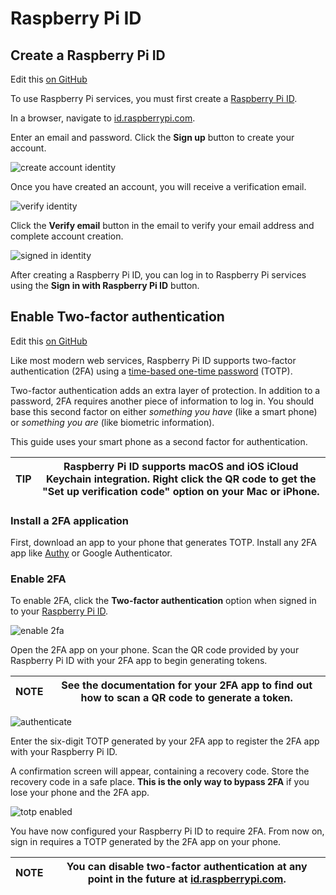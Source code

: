 # Raspberry Pi ID

## Create a Raspberry Pi ID

Edit this [on GitHub](https://github.com/raspberrypi/documentation/blob/develop/documentation/asciidoc/services/id/signing_up.adoc)

To use Raspberry Pi services, you must first create a [Raspberry Pi ID](https://id.raspberrypi.com/).

In a browser, navigate to [id.raspberrypi.com](https://id.raspberrypi.com/).

Enter an email and password. Click the **Sign up** button to create your account.

![create account identity](https://www.raspberrypi.com/documentation/services/images/create_account_identity.png?hash=b7d11456c6e8e284a9b5cd9b91e1de77)

Once you have created an account, you will receive a verification email.

![verify identity](https://www.raspberrypi.com/documentation/services/images/verify_identity.png?hash=fae9bdb9ea173de1bb1175ce2eb6d51e)

Click the **Verify email** button in the email to verify your email address and complete account creation.

![signed in identity](https://www.raspberrypi.com/documentation/services/images/signed_in_identity.png?hash=75b76927f5b2e4cc641bfdbfc13b31d3)

After creating a Raspberry Pi ID, you can log in to Raspberry Pi services using the **Sign in with Raspberry Pi ID** button.

## Enable Two-factor authentication

Edit this [on GitHub](https://github.com/raspberrypi/documentation/blob/develop/documentation/asciidoc/services/id/2fa.adoc)

Like most modern web services, Raspberry Pi ID supports two-factor authentication (2FA) using a [time-based one-time password](https://en.wikipedia.org/wiki/Time-based_one-time_password) (TOTP).

Two-factor authentication adds an extra layer of protection. In addition to a password, 2FA requires another piece of information to log in. You should base this second factor on either *something you have* (like a smart phone) or *something you are* (like biometric information).

This guide uses your smart phone as a second factor for authentication.

| TIP | Raspberry Pi ID supports macOS and iOS iCloud Keychain integration. Right click the QR code to get the "Set up verification code" option on your Mac or iPhone. |
| ----- | ----------------------------------------------------------------------------------------------------------------------------------------------------------------- |

### Install a 2FA application

First, download an app to your phone that generates TOTP. Install any 2FA app like [Authy](https://authy.com/) or Google Authenticator.

### Enable 2FA

To enable 2FA, click the **Two-factor authentication** option when signed in to your [Raspberry Pi ID](https://id.raspberrypi.com/).

![enable 2fa](https://www.raspberrypi.com/documentation/services/images/enable_2fa.png?hash=4d98c2191e3e389bd8a049dcb2585ca4)

Open the 2FA app on your phone. Scan the QR code provided by your Raspberry Pi ID with your 2FA app to begin generating tokens.

| NOTE | See the documentation for your 2FA app to find out how to scan a QR code to generate a token. |
| ------ | ----------------------------------------------------------------------------------------------- |

![authenticate](https://www.raspberrypi.com/documentation/services/images/authenticate.png?hash=cf3423489e85d64e8aeafd30eee67eb7)

Enter the six-digit TOTP generated by your 2FA app to register the 2FA app with your Raspberry Pi ID.

A confirmation screen will appear, containing a recovery code. Store the recovery code in a safe place. **This is the only way to bypass 2FA** if you lose your phone and the 2FA app.

![totp enabled](https://www.raspberrypi.com/documentation/services/images/totp_enabled.png?hash=b2448ab2aa08b20103aa24050e46497a)

You have now configured your Raspberry Pi ID to require 2FA. From now on, sign in requires a TOTP generated by the 2FA app on your phone.

| NOTE | You can disable two-factor authentication at any point in the future at [id.raspberrypi.com](https://id.raspberrypi.com/). |
| ------ | --------------------------------------------------------------------------- |
